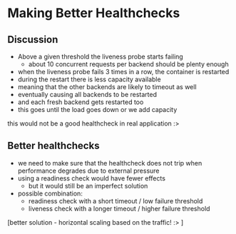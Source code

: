 # Making Better Healthchecks

## Discussion
- Above a given threshold the liveness probe starts failing
  - about 10 concurrent requests per backend should be plenty enough
- when the liveness probe fails 3 times in a row, the container is restarted
- during the restart there is less capacity available
- meaning that the other backends are likely to timeout as well
- eventually causing all backends to be restarted
- and each fresh backend gets restarted too
- this goes until the load goes down or we add capacity

this would not be a good healthcheck in real application :>


## Better healthchecks
- we need to make sure that the healthcheck does not trip when performance degrades due to external pressure
- using a readiness check would have fewer effects
  - but it would still be an imperfect solution
- possible combination:
  - readiness check with a short timeout / low failure threshold
  - liveness check with a longer timeout / higher failure threshold

[better solution - horizontal scaling based on the traffic! :> ]